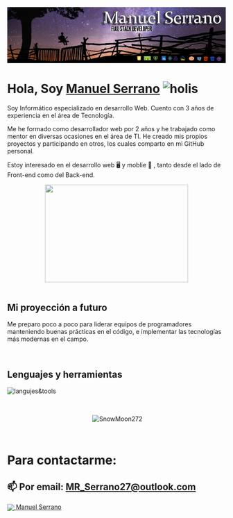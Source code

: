 <img src = "./bannerManu2.jpg"/>

# **Hola, Soy [Manuel Serrano](https://www.linkedin.com/in/manuel-roberto-serrano-torres-436033214/)** <img width="45" src="https://user-images.githubusercontent.com/76783198/182454378-115c3a2e-50cc-490e-85f0-fbdfab7f36ba.gif" alt="holis">

Soy Informático especializado en desarrollo Web. Cuento con 3 años de experiencia en el área de Tecnología.

Me he formado como desarrollador web por 2 años y he trabajado como mentor en diversas ocasiones en el área de TI.
He creado mis propios proyectos y participando en otros, los cuales comparto en mi GitHub personal.

Estoy interesado en el desarrollo web 🖥️ y moblie 📱 , tanto desde el lado de Front-end como del Back-end.
</br>
<div align="center" >
      <img align="center" src="https://user-images.githubusercontent.com/76783198/182483558-499ad227-69c3-4323-b4f5-abab4942dade.gif" width="330" height="225"  />
</div> 
</br>

## Mi proyección a futuro 
Me preparo poco a poco para liderar equipos de programadores manteniendo buenas prácticas en el código, e implementar las tecnologías más modernas en el campo.

</br>

## Lenguajes y herramientas
![langujes&tools](https://user-images.githubusercontent.com/76783198/182465347-06d45139-1931-4a88-b81a-a6861070c02a.svg)

</br>

<p align="center">&nbsp;<img align="center" src="https://github-readme-stats.vercel.app/api?username=SnowMoon272&count_private=true&show_icons=true&theme=dark&locale=en" alt="SnowMoon272" /></p>

</br>

# Para contactarme:

## 📫 Por email: MR_Serrano27@outlook.com


<p>
      <a href="https://www.linkedin.com/in/manuel-roberto-serrano-torres-436033214/">
      <img align="center" src="https://user-images.githubusercontent.com/76783198/182481396-19c89e94-f3ba-4e33-9df4-f5b7a094cf8f.svg"/>
      Manuel Serrano
      </a>
</p>  


